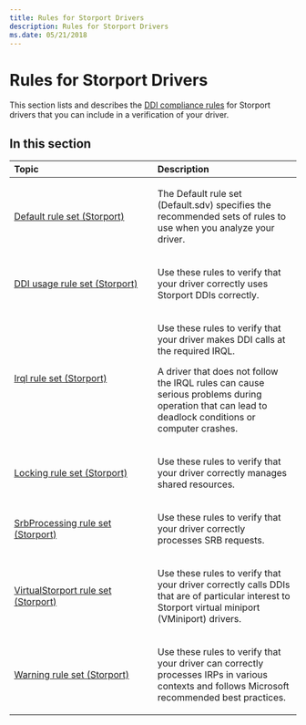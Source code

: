 ```yaml
---
title: Rules for Storport Drivers
description: Rules for Storport Drivers
ms.date: 05/21/2018
---
```


# Rules for Storport Drivers


This section lists and describes the [DDI compliance rules](./static-driver-verifier-rule.md) for Storport drivers that you can include in a verification of your driver.

## In this section


<table>
<colgroup>
<col width="50%" />
<col width="50%" />
</colgroup>
<thead>
<tr class="header">
<th align="left">Topic</th>
<th align="left">Description</th>
</tr>
</thead>
<tbody>
<tr class="odd">
<td align="left"><p><a href="default-rule-set--storport-.md" data-raw-source="[Default rule set (Storport)](default-rule-set--storport-.md)">Default rule set (Storport)</a></p></td>
<td align="left"><p>The Default rule set (Default.sdv) specifies the recommended sets of rules to use when you analyze your driver.</p></td>
</tr>
<tr class="even">
<td align="left"><p><a href="ddi-usage-rule-set--storport-.md" data-raw-source="[DDI usage rule set (Storport)](ddi-usage-rule-set--storport-.md)">DDI usage rule set (Storport)</a></p></td>
<td align="left"><p>Use these rules to verify that your driver correctly uses Storport DDIs correctly.</p></td>
</tr>
<tr class="odd">
<td align="left"><p><a href="irql-rule-set--storport-.md" data-raw-source="[Irql rule set (Storport)](irql-rule-set--storport-.md)">Irql rule set (Storport)</a></p></td>
<td align="left"><p>Use these rules to verify that your driver makes DDI calls at the required IRQL.</p>
<p>A driver that does not follow the IRQL rules can cause serious problems during operation that can lead to deadlock conditions or computer crashes.</p></td>
</tr>
<tr class="even">
<td align="left"><p><a href="locking-rule-set--storport-.md" data-raw-source="[Locking rule set (Storport)](locking-rule-set--storport-.md)">Locking rule set (Storport)</a></p></td>
<td align="left"><p>Use these rules to verify that your driver correctly manages shared resources.</p></td>
</tr>
<tr class="odd">
<td align="left"><p><a href="srbprocessing-rule-set--storport-.md" data-raw-source="[SrbProcessing rule set (Storport)](srbprocessing-rule-set--storport-.md)">SrbProcessing rule set (Storport)</a></p></td>
<td align="left"><p>Use these rules to verify that your driver correctly processes SRB requests.</p></td>
</tr>
<tr class="even">
<td align="left"><p><a href="virtualstorport-rule-set--storport-.md" data-raw-source="[VirtualStorport rule set (Storport)](virtualstorport-rule-set--storport-.md)">VirtualStorport rule set (Storport)</a></p></td>
<td align="left"><p>Use these rules to verify that your driver correctly calls DDIs that are of particular interest to Storport virtual miniport (VMiniport) drivers.</p></td>
</tr>
<tr class="odd">
<td align="left"><p><a href="warning-rule-set--storport-.md" data-raw-source="[Warning rule set (Storport)](warning-rule-set--storport-.md)">Warning rule set (Storport)</a></p></td>
<td align="left"><p>Use these rules to verify that your driver can correctly processes IRPs in various contexts and follows Microsoft recommended best practices.</p></td>
</tr>
</tbody>
</table>

 

 

